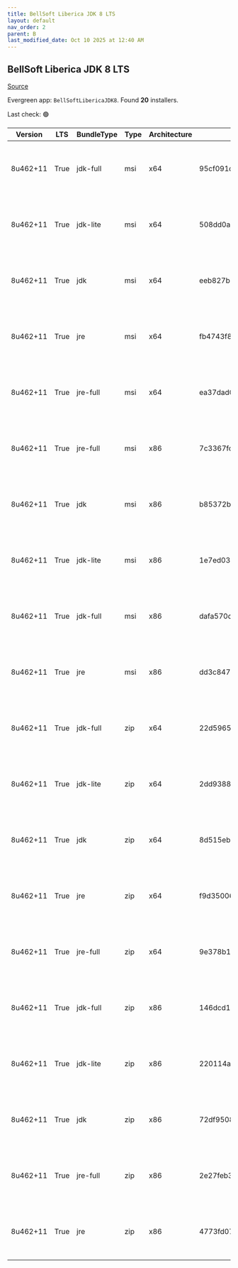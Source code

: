 ```yaml
---
title: BellSoft Liberica JDK 8 LTS
layout: default
nav_order: 2
parent: B
last_modified_date: Oct 10 2025 at 12:40 AM
---
```


## BellSoft Liberica JDK 8 LTS

[Source](https://bell-sw.com/libericajdk/)

Evergreen app: `BellSoftLibericaJDK8`. Found **20** installers.

Last check: 🟢

| Version  | LTS  | BundleType | Type | Architecture | Sha1                                     | Size      | URI                                                                                                                                                                                                                      |
| -------- | ---- | ---------- | ---- | ------------ | ---------------------------------------- | --------- | ------------------------------------------------------------------------------------------------------------------------------------------------------------------------------------------------------------------------ |
| 8u462+11 | True | jdk-full   | msi  | x64          | 95cf091db1cba755fc53271da2d5016890b6aace | 146481152 | [https://github.com/bell-sw/Liberica/releases/download/8u462+11/bellsoft-jdk8u462+11-windows-amd64-full.msi](https://github.com/bell-sw/Liberica/releases/download/8u462+11/bellsoft-jdk8u462+11-windows-amd64-full.msi) |
| 8u462+11 | True | jdk-lite   | msi  | x64          | 508dd0a58f86eec8a16c4c933bcb781432008cd7 | 53297152  | [https://github.com/bell-sw/Liberica/releases/download/8u462+11/bellsoft-jdk8u462+11-windows-amd64-lite.msi](https://github.com/bell-sw/Liberica/releases/download/8u462+11/bellsoft-jdk8u462+11-windows-amd64-lite.msi) |
| 8u462+11 | True | jdk        | msi  | x64          | eeb827b25e04cfd75e61df1f8d4c7d5538baa53f | 104271872 | [https://github.com/bell-sw/Liberica/releases/download/8u462+11/bellsoft-jdk8u462+11-windows-amd64.msi](https://github.com/bell-sw/Liberica/releases/download/8u462+11/bellsoft-jdk8u462+11-windows-amd64.msi)           |
| 8u462+11 | True | jre        | msi  | x64          | fb4743f825863b536d613af970abadbada61fcb4 | 40849408  | [https://github.com/bell-sw/Liberica/releases/download/8u462+11/bellsoft-jre8u462+11-windows-amd64.msi](https://github.com/bell-sw/Liberica/releases/download/8u462+11/bellsoft-jre8u462+11-windows-amd64.msi)           |
| 8u462+11 | True | jre-full   | msi  | x64          | ea37dad092dbc164f054d623133c34a0eb434f8c | 81424384  | [https://github.com/bell-sw/Liberica/releases/download/8u462+11/bellsoft-jre8u462+11-windows-amd64-full.msi](https://github.com/bell-sw/Liberica/releases/download/8u462+11/bellsoft-jre8u462+11-windows-amd64-full.msi) |
| 8u462+11 | True | jre-full   | msi  | x86          | 7c3367fc105008c460137a9be64c8af20fdeb803 | 77946880  | [https://github.com/bell-sw/Liberica/releases/download/8u462+11/bellsoft-jre8u462+11-windows-i586-full.msi](https://github.com/bell-sw/Liberica/releases/download/8u462+11/bellsoft-jre8u462+11-windows-i586-full.msi)   |
| 8u462+11 | True | jdk        | msi  | x86          | b85372be5a2d90375334345624451c1e292b04fc | 105111552 | [https://github.com/bell-sw/Liberica/releases/download/8u462+11/bellsoft-jdk8u462+11-windows-i586.msi](https://github.com/bell-sw/Liberica/releases/download/8u462+11/bellsoft-jdk8u462+11-windows-i586.msi)             |
| 8u462+11 | True | jdk-lite   | msi  | x86          | 1e7ed031abe251ca5e25f16f84e619bdf2f0e2a0 | 52379648  | [https://github.com/bell-sw/Liberica/releases/download/8u462+11/bellsoft-jdk8u462+11-windows-i586-lite.msi](https://github.com/bell-sw/Liberica/releases/download/8u462+11/bellsoft-jdk8u462+11-windows-i586-lite.msi)   |
| 8u462+11 | True | jdk-full   | msi  | x86          | dafa570d78330b803fed207ee07481ab9d7e8faa | 145412096 | [https://github.com/bell-sw/Liberica/releases/download/8u462+11/bellsoft-jdk8u462+11-windows-i586-full.msi](https://github.com/bell-sw/Liberica/releases/download/8u462+11/bellsoft-jdk8u462+11-windows-i586-full.msi)   |
| 8u462+11 | True | jre        | msi  | x86          | dd3c847a9b5ae402e060565faf1ade047b208dcb | 39161856  | [https://github.com/bell-sw/Liberica/releases/download/8u462+11/bellsoft-jre8u462+11-windows-i586.msi](https://github.com/bell-sw/Liberica/releases/download/8u462+11/bellsoft-jre8u462+11-windows-i586.msi)             |
| 8u462+11 | True | jdk-full   | zip  | x64          | 22d59653d6c00842323c63471d13bd6f5594f283 | 150922879 | [https://github.com/bell-sw/Liberica/releases/download/8u462+11/bellsoft-jdk8u462+11-windows-amd64-full.zip](https://github.com/bell-sw/Liberica/releases/download/8u462+11/bellsoft-jdk8u462+11-windows-amd64-full.zip) |
| 8u462+11 | True | jdk-lite   | zip  | x64          | 2dd9388de798e595bc5d6969831151486fde66a6 | 53756244  | [https://github.com/bell-sw/Liberica/releases/download/8u462+11/bellsoft-jdk8u462+11-windows-amd64-lite.zip](https://github.com/bell-sw/Liberica/releases/download/8u462+11/bellsoft-jdk8u462+11-windows-amd64-lite.zip) |
| 8u462+11 | True | jdk        | zip  | x64          | 8d515eb9dadac6496c9a76a6aedc6697ce01cbd6 | 108556047 | [https://github.com/bell-sw/Liberica/releases/download/8u462+11/bellsoft-jdk8u462+11-windows-amd64.zip](https://github.com/bell-sw/Liberica/releases/download/8u462+11/bellsoft-jdk8u462+11-windows-amd64.zip)           |
| 8u462+11 | True | jre        | zip  | x64          | f9d350069aefe3a96764b9afd01d82637924d371 | 39955994  | [https://github.com/bell-sw/Liberica/releases/download/8u462+11/bellsoft-jre8u462+11-windows-amd64.zip](https://github.com/bell-sw/Liberica/releases/download/8u462+11/bellsoft-jre8u462+11-windows-amd64.zip)           |
| 8u462+11 | True | jre-full   | zip  | x64          | 9e378b10fe84b3104c052a125bfefc32541e1f21 | 80690829  | [https://github.com/bell-sw/Liberica/releases/download/8u462+11/bellsoft-jre8u462+11-windows-amd64-full.zip](https://github.com/bell-sw/Liberica/releases/download/8u462+11/bellsoft-jre8u462+11-windows-amd64-full.zip) |
| 8u462+11 | True | jdk-full   | zip  | x86          | 146dcd1dae936d308bb02bac4c9d3ee768e3ce02 | 149819330 | [https://github.com/bell-sw/Liberica/releases/download/8u462+11/bellsoft-jdk8u462+11-windows-i586-full.zip](https://github.com/bell-sw/Liberica/releases/download/8u462+11/bellsoft-jdk8u462+11-windows-i586-full.zip)   |
| 8u462+11 | True | jdk-lite   | zip  | x86          | 220114a22705208fc89947f6650870c24b12867a | 52790169  | [https://github.com/bell-sw/Liberica/releases/download/8u462+11/bellsoft-jdk8u462+11-windows-i586-lite.zip](https://github.com/bell-sw/Liberica/releases/download/8u462+11/bellsoft-jdk8u462+11-windows-i586-lite.zip)   |
| 8u462+11 | True | jdk        | zip  | x86          | 72df9508669c24f5234eee8372076bd7be3272da | 109335574 | [https://github.com/bell-sw/Liberica/releases/download/8u462+11/bellsoft-jdk8u462+11-windows-i586.zip](https://github.com/bell-sw/Liberica/releases/download/8u462+11/bellsoft-jdk8u462+11-windows-i586.zip)             |
| 8u462+11 | True | jre-full   | zip  | x86          | 2e27feb35df43207c189789604052aaf1df81442 | 77243839  | [https://github.com/bell-sw/Liberica/releases/download/8u462+11/bellsoft-jre8u462+11-windows-i586-full.zip](https://github.com/bell-sw/Liberica/releases/download/8u462+11/bellsoft-jre8u462+11-windows-i586-full.zip)   |
| 8u462+11 | True | jre        | zip  | x86          | 4773fd0731bc0a2fc9506d323e7e3151db8d813c | 38295996  | [https://github.com/bell-sw/Liberica/releases/download/8u462+11/bellsoft-jre8u462+11-windows-i586.zip](https://github.com/bell-sw/Liberica/releases/download/8u462+11/bellsoft-jre8u462+11-windows-i586.zip)             |
